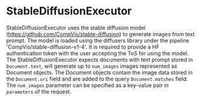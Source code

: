# StableDiffusionExecutor
StableDiffusionExecutor uses the stable diffusion model (https://github.com/CompVis/stable-diffusion) to generate
images from text prompt.
The model is loaded using the diffusers library under the pipeline 'CompVis/stable-diffusion-v1-4'.
It is required to provide a HF authentication token with the user accepting the ToS for using the model.
The StableDiffusionExecutor expects documents with text prompt stored in `Document.text`, will generate up to
`num_images` images represented as Document objects. The Document objects contain the image data stored in the 
`Document.uri` field and are added to the query `Document.matches` field.
The `num_images` parameter can be specified as a key-value pair in `parameters` of the request.